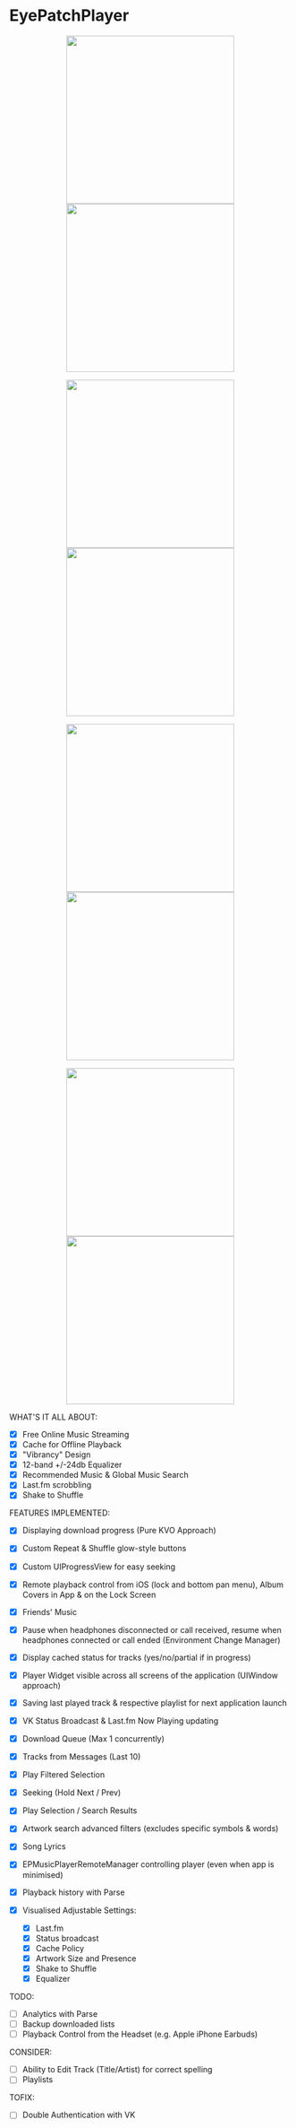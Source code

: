 # EyePatchPlayer

<p align="center">
<img src="https://github.com/Andr3y-/EyePatchPlayer/raw/master-Swift-2.1/GitHub%20Images%20Folder/1.png" width="300" hspace="20">  
<img src="https://github.com/Andr3y-/EyePatchPlayer/raw/master-Swift-2.1/GitHub%20Images%20Folder/2.png" width="300" hspace="20">
</p>

<p align="center">
<img align="center" src="https://github.com/Andr3y-/EyePatchPlayer/raw/master-Swift-2.1/GitHub%20Images%20Folder/3.png" width="300" hspace="20">  
<img align="center" src="https://github.com/Andr3y-/EyePatchPlayer/raw/master-Swift-2.1/GitHub%20Images%20Folder/4.png" width="300" hspace="20">
</p>

<p align="center">
<img src="https://github.com/Andr3y-/EyePatchPlayer/raw/master-Swift-2.1/GitHub%20Images%20Folder/5.png" width="300" hspace="20">  
<img src="https://github.com/Andr3y-/EyePatchPlayer/raw/master-Swift-2.1/GitHub%20Images%20Folder/6.png" width="300" hspace="20">
</p>

<p align="center">
<img align="center" src="https://github.com/Andr3y-/EyePatchPlayer/raw/master-Swift-2.1/GitHub%20Images%20Folder/7.png" width="300" hspace="20">  
<img align="center" src="https://github.com/Andr3y-/EyePatchPlayer/raw/master-Swift-2.1/GitHub%20Images%20Folder/8.png" width="300" hspace="20">
</p>

WHAT'S IT ALL ABOUT:

- [x] Free Online Music Streaming
- [x] Cache for Offline Playback
- [x] "Vibrancy" Design
- [x] 12-band +/-24db Equalizer
- [x] Recommended Music & Global Music Search
- [x] Last.fm scrobbling
- [x] Shake to Shuffle

FEATURES IMPLEMENTED:

- [x] Displaying download progress (Pure KVO Approach)
- [x] Custom Repeat & Shuffle glow-style buttons
- [x] Custom UIProgressView for easy seeking
- [x] Remote playback control from iOS (lock and bottom pan menu), Album Covers in App & on the Lock Screen
- [x] Friends' Music
- [x] Pause when headphones disconnected or call received, resume when headphones connected or call ended (Environment Change Manager)
- [x] Display cached status for tracks (yes/no/partial if in progress)
- [x] Player Widget visible across all screens of the application (UIWindow approach)
- [x] Saving last played track & respective playlist for next application launch
- [x] VK Status Broadcast & Last.fm Now Playing updating
- [x] Download Queue (Max 1 concurrently)
- [x] Tracks from Messages (Last 10)
- [x] Play Filtered Selection
- [x] Seeking (Hold Next / Prev)
- [x] Play Selection / Search Results
- [x] Artwork search advanced filters (excludes specific symbols & words)
- [x] Song Lyrics
- [x] EPMusicPlayerRemoteManager controlling player (even when app is minimised)
- [x] Playback history with Parse

- [x] Visualised Adjustable Settings:
    - [x] Last.fm
    - [x] Status broadcast
    - [x] Cache Policy
    - [x] Artwork Size and Presence
    - [x] Shake to Shuffle
    - [x] Equalizer

TODO:

- [ ] Analytics with Parse
- [ ] Backup downloaded lists
- [ ] Playback Control from the Headset (e.g. Apple iPhone Earbuds)

CONSIDER:

- [ ] Ability to Edit Track (Title/Artist) for correct spelling
- [ ] Playlists

TOFIX:

- [ ] Double Authentication with VK
